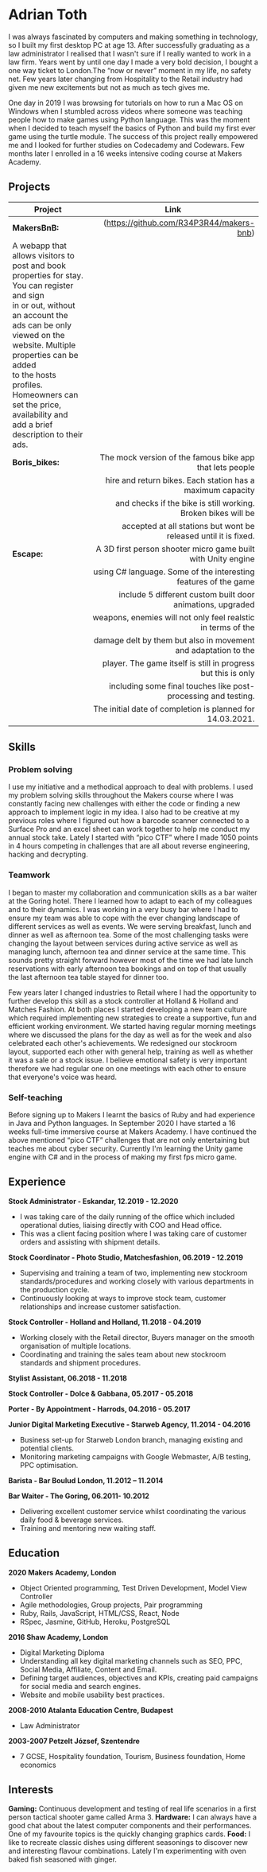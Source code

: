 # Adrian Toth

I was always fascinated by computers and making something in technology, so I built my first desktop PC at age 13. 
After successfully graduating as a law administrator I realised that I wasn't sure if I really wanted to work in a law firm. Years went by until one day I made a very bold decision, I bought a one way ticket to London.The “now or never” moment in my life, no safety net.
Few years later changing from Hospitality to the Retail industry had given me new excitements but not as much as tech gives me. 

One day in 2019 I was browsing for tutorials on how to run a Mac OS on Windows when I stumbled across videos where someone was teaching people how to make games using Python language. This was the moment when I decided to teach myself the basics of Python and build my first ever game using the turtle module. The success of this project really empowered me and I looked for further studies on Codecademy and Codewars.
Few months later I enrolled in a 16 weeks intensive coding course at Makers Academy. 

## Projects                 

|        <div align="center">Project</div>           |       <div align="center">Link</div>                      |
|----------------------------|-------------------------------------------------:|
| **MakersBnB:**             | (https://github.com/R34P3R44/makers-bnb)         |
| A webapp that allows visitors to post and book<br>properties for stay. You can register and sign<br>in or out, without an account the ads can be only<br>viewed on the website. Multiple properties can be added<br>to the hosts profiles. Homeowners can set the price,<br>availability and add a brief description to their ads.                                                                                                                              |
| **Boris_bikes:** | The mock version of the famous bike app that lets people         | (https://github.com/R34P3R44/Boris_bikes) |
|                  | hire and return bikes. Each station has a maximum capacity       |                                           |
|                  | and checks if the bike is still working. Broken bikes will be    |                                           |
|                  | accepted at all stations but wont be released until it is fixed. |                                           | 
| **Escape:**      | A 3D first person shooter micro game built with Unity engine     |                                           |
|                  | using C# language. Some of the interesting features of the game  |                                           | 
|                  | include 5 different custom built door animations, upgraded       |                                           |
|                  | weapons, enemies will not only feel realstic in terms of the     |                                           |
|                  | damage delt by them but also in movement and adaptation to the   |                                           | 
|                  | player. The game itself is still in progress but this is only    |                                           |
|                  | including some final touches like post-processing and testing.   |                                           | 
|                  | The initial date of completion is planned for 14.03.2021.        |                                           |

## Skills
### **Problem solving**
I use my initiative and a  methodical approach to deal with problems. I used my problem solving skills throughout the Makers course where I was constantly facing new challenges with either the code or finding a new approach to implement logic in my idea. I also had to be creative at my previous roles where I figured out how a barcode scanner connected to a Surface Pro and an excel sheet can work together to help me conduct my annual stock take. Lately I started with “pico CTF”  where I made 1050 points in 4 hours competing in challenges that are all about reverse engineering, hacking and decrypting.
### **Teamwork**
I began to master my collaboration and communication skills as a bar waiter at the Goring hotel. There I learned how to adapt to each of my colleagues and to their dynamics. I was working in a very busy bar where I had to ensure my team was able to cope with the ever changing landscape of different services as well as events. We were serving breakfast, lunch and dinner as well as afternoon tea. Some of the most challenging tasks were changing the layout between services during active service as well as managing lunch, afternoon tea and dinner service at the same time. This sounds pretty straight forward however most of the time we had late lunch reservations with early afternoon tea bookings and on top of that usually the last afternoon tea table stayed for dinner too. 

Few years later I changed industries to Retail where I had the opportunity to further develop this skill as a stock controller at Holland & Holland and Matches Fashion. At both places I started developing a new team culture which required implementing new strategies to create a supportive, fun and efficient working environment. We started having regular morning meetings where we discussed the plans for the day as well as for the week and also celebrated each other's achievements. We redesigned our stockroom layout, supported each other with general help, training as well as whether it was a sale or a stock issue. I believe emotional safety is very important therefore we had regular one on one meetings with each other to ensure that everyone's voice was heard. 
### **Self-teaching**
Before signing up to Makers I learnt the basics of Ruby and had experience in Java and Python languages. In September 2020 I have started a 16 weeks full-time immersive course at Makers Academy.
I have continued the above mentioned “pico CTF” challenges that are not only entertaining but teaches me about cyber security. Currently I'm learning the Unity game engine with C# and in the process of making my first fps micro game. 

## Experience

**Stock Administrator - Eskandar, 12.2019 - 12.2020**<br />
* I was taking care of the daily running of the office which included operational duties, liaising directly with COO and Head office.<br />
* This was a client facing position where I was taking care of customer orders and assisting with shipment details.<br />

**Stock Coordinator - Photo Studio, Matchesfashion, 06.2019 - 12.2019**<br />
* Supervising and training a team of two, implementing new stockroom standards/procedures and working closely with various departments in the production cycle.<br />
* Continuously looking at ways to improve stock team, customer relationships and increase customer satisfaction.<br />

**Stock Controller - Holland and Holland, 11.2018 - 04.2019**<br />
* Working closely with the Retail director, Buyers manager on the smooth organisation of multiple locations.<br /> 
* Coordinating and training the sales team about new stockroom standards and shipment procedures.<br />

**Stylist Assistant, 06.2018 - 11.2018**<br />

**Stock Controller - Dolce & Gabbana, 05.2017 - 05.2018**<br />

**Porter - By Appointment - Harrods, 04.2016 - 05.2017**<br />

**Junior Digital Marketing Executive - Starweb Agency, 11.2014 - 04.2016**<br />
* Business set-up for Starweb London branch, managing existing and potential clients.<br />
* Monitoring marketing campaigns with Google Webmaster, A/B testing, PPC optimisation.<br />

**Barista - Bar Boulud London, 11.2012 – 11.2014**<br />

**Bar Waiter - The Goring, 06.2011- 10.2012**<br />
* Delivering excellent customer service whilst coordinating the various daily food & beverage services.<br />
* Training and mentoring new waiting staff.<br />


## Education
**2020 Makers Academy, London**<br />
* Object Oriented programming, Test Driven Development, Model View Controller
* Agile methodologies, Group projects, Pair programming	
* Ruby, Rails, JavaScript, HTML/CSS, React, Node		
* RSpec, Jasmine, GitHub, Heroku, PostgreSQL

**2016 Shaw Academy, London**<br />		
* Digital Marketing Diploma					
* Understanding all key digital marketing channels such as SEO, PPC, Social Media, Affiliate, Content and Email. 
* Defining target audiences, objectives and KPIs, creating paid campaigns for social media and search engines. 
* Website and mobile usability best practices.

**2008-2010 Atalanta Education Centre, Budapest**<br />
* Law Administrator

**2003-2007 Petzelt József, Szentendre**<br />	
* 7 GCSE, Hospitality foundation, Tourism, Business foundation, Home economics	

## Interests
**Gaming:** Continuous development and testing of real life scenarios in a first person tactical shooter game called Arma 3. 
**Hardware:**  I can always have a good chat about the latest computer components and their performances. One of my favourite topics is the quickly changing graphics cards.
**Food:** I like to recreate classic dishes using different seasonings to discover new and interesting flavour combinations. Lately I'm experimenting with oven baked fish seasoned with ginger. 
